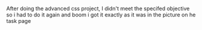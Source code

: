 After doing the advanced css project, I didn't meet the specifed objective so i had to do it again and boom i got it exactly as it was in the picture on he task page
